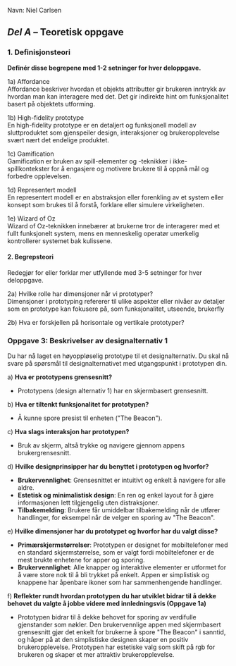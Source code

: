 Navn: Niel Carlsen

## *Del A* – Teoretisk oppgave

### 1. Definisjonsteori

**Definér disse begrepene med 1-2 setninger for hver deloppgave.**

1a) Affordance  
Affordance beskriver hvordan et objekts attributter gir brukeren inntrykk av hvordan man kan interagere med det. Det gir indirekte hint om funksjonalitet basert på objektets utforming.

1b) High-fidelity prototype  
En high-fidelity prototype er en detaljert og funksjonell modell av sluttproduktet som gjenspeiler design, interaksjoner og brukeropplevelse svært nært det endelige produktet.

1c) Gamification  
Gamification er bruken av spill-elementer og -teknikker i ikke-spillkontekster for å engasjere og motivere brukere til å oppnå mål og forbedre opplevelsen.

1d) Representert modell  
En representert modell er en abstraksjon eller forenkling av et system eller konsept som brukes til å forstå, forklare eller simulere virkeligheten.

1e) Wizard of Oz  
Wizard of Oz-teknikken innebærer at brukerne tror de interagerer med et fullt funksjonelt system, mens en menneskelig operatør umerkelig kontrollerer systemet bak kulissene.

#### 2. Begrepsteori

Redegjør for eller forklar mer utfyllende med 3-5 setninger for hver deloppgave.

2a) Hvilke rolle har dimensjoner når vi prototyper?  
Dimensjoner i prototyping refererer til ulike aspekter eller nivåer av detaljer som en prototype kan fokusere på, som funksjonalitet, utseende, brukerfly

2b) Hva er forskjellen på horisontale og vertikale prototyper?



### Oppgave 3: Beskrivelser av designalternativ 1

Du har nå laget en høyoppløselig prototype til et designalternativ. Du skal nå svare på spørsmål til designalternativet med utgangspunkt i prototypen din.

a) **Hva er prototypens grensesnitt?**
- Prototypens (design alternativ 1) har en skjermbasert grensesnitt.

b) **Hva er tiltenkt funksjonalitet for prototypen?**
- Å kunne spore presist til enheten ("The Beacon").

c) **Hva slags interaksjon har prototypen?**
- Bruk av skjerm, altså trykke og navigere gjennom appens brukergrensesnitt.

d) **Hvilke designprinsipper har du benyttet i prototypen og hvorfor?**
- **Brukervennlighet**: Grensesnittet er intuitivt og enkelt å navigere for alle aldre.
- **Estetisk og minimalistisk design**: En ren og enkel layout for å gjøre informasjonen lett tilgjengelig uten distraksjoner.
- **Tilbakemelding**: Brukere får umiddelbar tilbakemelding når de utfører handlinger, for eksempel når de velger en sporing av "The Beacon".

e) **Hvilke dimensjoner har du prototypet og hvorfor har du valgt disse?**
- **Primærskjermstørrelser**: Prototypen er designet for mobiltelefoner med en standard skjermstørrelse, som er valgt fordi mobiltelefoner er de mest brukte enhetene for apper og sporing.
- **Brukervennlighet**: Alle knapper og interaktive elementer er utformet for å være store nok til å bli trykket på enkelt. Appen er simplistisk og knappene har åpenbare ikoner som har sammenhengende handlinger. 

f) **Reflekter rundt hvordan prototypen du har utviklet bidrar til å dekke behovet du valgte å jobbe videre med innledningsvis (Oppgave 1a)**
- Prototypen bidrar til å dekke behovet for sporing av verdifulle gjenstander som nøkler. Den brukervennlige appen med skjermbasert grensesnitt gjør det enkelt for brukerne å spore "The Beacon" i sanntid, og håper på at den simplistiske designen skaper en positiv brukeropplevelse. Prototypen har estetiske valg som skift på rgb for brukeren og skaper et mer attraktiv brukeropplevelse. 